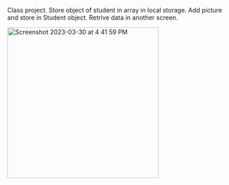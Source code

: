 Class project.
Store object of student in array in local storage.
Add picture and store in Student object.
Retrive data in another screen.

<img width="344" alt="Screenshot 2023-03-30 at 4 41 59 PM" src="https://user-images.githubusercontent.com/81549043/228723375-bd26cc7c-8ae8-4bf9-be8f-3db535e3e404.png"> 
 
